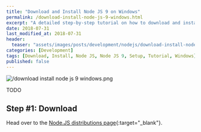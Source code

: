 ```yaml
---
title: "Download and Install Node JS 9 on Windows"
permalink: /download-install-node-js-9-windows.html
excerpt: "A detailed step-by-step tutorial on how to download and install Node JS 9.9.0 on Windows 10."
date: 2018-07-31
last_modified_at: 2018-07-31
header:
  teaser: "assets/images/posts/development/nodejs/download-install-nodejs-9-windows.png"
categories: [Development]
tags: [Download, Install, Node JS, Node JS 9, Setup, Tutorial, Windows]
published: false
---
```


<img src="{{ site.url }}/assets/images/posts/development/nodejs/download-install-nodejs-9-windows.png" alt="/download install node js 9 windows.png" class="align-right title-image">

TODO

## Step #1: Download

Head over to the [Node.JS distributions page](https://nodejs.org/dist/){:target="_blank"}.
